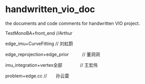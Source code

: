 # handwritten_vio_doc
the documents and code comments for handwritten VIO project.

TestMonoBA+front_end  //Arthur

edge_imu+CurveFitting   //   刘虹蔚

edge_reprojection+edge_prior　　　//  董洞洞

imu_integration+vertex全部　　　　//   王宏伟

problem+edge.cc   //　　孙云雷　
